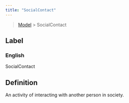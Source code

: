 ```yaml
---
title: "SocialContact"
---
```


> [Model](../../) > SocialContact

## Label

### English
SocialContact


## Definition
An activity of interacting with another person in society. 


    
